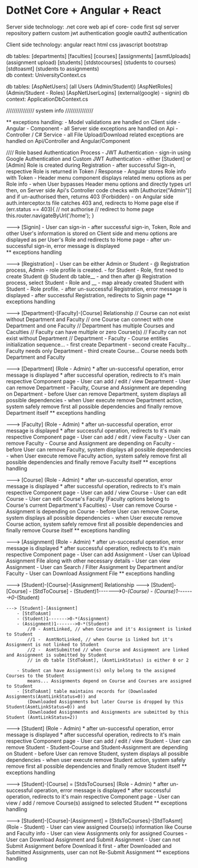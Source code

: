 # DotNet Core + Angular + React

Server side technology: 
    .net core web api
    ef core- code first
    sql server
    repository pattern
    custom jwt authentication
    google oauth2 authentication

Client side technology:
    angular
    react
    html
    css
    javascript
    bootstrap


db tables: 
    [departments]
    [faculties]
    [courses]
    [assignments]
    [asmtUploads] (assignment upload)
    [students]
    [stdstocourses] (students to courses)
    [stdtoasmt] (students to assignments)    
db context: UniversityContext.cs

db tables: 
    [AspNetUsers] (all Users (Admin/Student))
    [AspNetRoles] (Admin/Student - Roles)
    [AspNetUserLogins] (external(google) - signin)
db context: ApplicationDbContext.cs


/////////////// system info ///////////////

** exceptions handling: 
	- Model validations are handled on Client side - Angular - Component
	- all Server side exceptions are handled on Api - Controller / C# Service
	- all File Upload/Download related exceptions are handled on Api/Controller and Angular/Component

//// Role based Authentication Process
	- JWT Authentication
	- sign-in using Google Authentication and Custom JWT Authentication
	- either [Student] or [Admin] Role is created during Registration
	- after successful Sign-in, respective Role is returned in Token / Response
	- Angular stores Role info with Token
	- Header menu component displays related menu options as per Role info
	- when User bypasses Header menu options and directly types url then, on Server side
		Api's Controller code checks with [Authorize("Admin")] and if un-authorised then,
		returns 403 (Forbidden)
	- on Angular side auth.interceptor.ts file catches 403 and, redirects to Home page
		else if (err.status == 403){
                            // not authorise
                            // redirect to home page
                            this.router.navigateByUrl('/home');
                        }

---> [Signin]
	- User can sign-in
	- after successful sign-in, Token, Role and other User's information is stored
		on Client side and menu options are displayed as per User's Role and redirects to Home page
	- after un-successful sign-in, error message is displayed    
	** exceptions handling

---> [Registration]
	- User can be either Admin or Student
	- @ Registration process, Admin - role profile is created.
	- for Student - Role, first need to create Student @ Student db table__
	- and then after @ Registration process, select Student - Role and __
	- map already created Student with Student - Role profile.
	- after un-successful Registration, error message is displayed
    - after successful Registration, redirects to Signin page
	** exceptions handling

---> [Department]-[Faculty]-[Course] Relationship
	// Course can not exist without Department and Faculty
	// one Course can connect with one Department and one Faculty
	// Department has multiple Courses and Caculties
	// Faculty can have multiple or zero Course(s)
	// Faculty can not exist without Department
	// Department - Faculty - Course entities initialization sequence...
		- first create Department
		- second create Faculty... Faculty needs only Department
		- third create Course... Course needs both Department and Faculty

---> [Department] (Role - Admin)
    * after un-successful operation, error message is displayed
    * after successful operation, redirects to it's main respective Component page
	- User can add / edit / view Department
	- User can remove Department
    	- Faculty, Course and Assignment are depending on Department
    	- before User can remove Department, system displays all possible dependencies
    	- when User execute remove Department action, system safely remove first
        	all possible dependencies and finally remove Department itself
	** exceptions handling

---> [Faculty] (Role - Admin)
    * after un-successful operation, error message is displayed
    * after successful operation, redirects to it's main respective Component page
	- User can add / edit / view Faculty
	- User can remove Faculty
    	- Course and Assignment are depending on Faculty
    	- before User can remove Faculty, system displays all possible dependencies
    	- when User execute remove Faculty action, system safely remove first
        	all possible dependencies and finally remove Faculty itself
	** exceptions handling

---> [Course] (Role - Admin)
    * after un-successful operation, error message is displayed
    * after successful operation, redirects to it's main respective Component page
	- User can add / view Course
	- User can edit Course
    	- User can edit Course's Faculty 
        	(Faculty options belong to Course's current Department's Faculties)
	- User can remove Course
    	- Assignment is depending on Course
    	- before User can remove Course, system displays all possible dependencies
    	- when User execute remove Course action, system safely remove first
        	all possible dependencies and finally remove Course itself
	** exceptions handling

---> [Assignment] (Role - Admin)
    * after un-successful operation, error message is displayed
    * after successful operation, redirects to it's main respective Component page
	- User can add Assignment
    	- User can Upload Assignment File along with other necessary details
	- User can view Assignment
    	- User can Search / Filter Assignment by Department and/or Faculty
    	- User can Download Assignment File
	** exceptions handling

---> [Student]-[Course]-[Assignment] Relationship
	---> [Student]-[Course]
		- [StdToCourse]
		- (Student)1------->0-*(Course)
		- (Course)1------->0-*(Student)

	---> [Student]-[Assignment]
		- [StdToAsmt]
		- (Student)1------->0-*(Assignment)
		- (Assignment)1------->0-*(Student)
    		//0 - AsmtLinked, // when Course and it's Assignment is linked to Student
    		//1 -  AsmtNotLinked, // when Course is linked but it's Assignment is not linked to Student     
    		//2 -  AsmtSubmitted // when Course and Assignment are linked and Assignment is submitted by Student
    		// in db table [StdToAsmt], (AsmtLinkStatus) is either 0 or 2

		- Student can have Assignment(s) only belong to the assigned Courses to the Student
			means... Assignments depend on Course and Courses are assigned to Student
		- [StdToAsmt] table maintains records for (Downloaded Assignments(AsmtLinkStatus=0)) and 
			(Downloaded Assignments but later Course is dropped by this Student(AsmtLinkStatus=0)) and
			(Downloaded Assignments and Assignments are submitted by this Student (AsmtLinkStatus=2))

---> [Student] (Role - Admin)
    * after un-successful operation, error message is displayed
    * after successful operation, redirects to it's main respective Component page
	- User can add / edit / view Student
	- User can remove Student
    	- Student-Course and Student-Assignment are depending on Student
    	- before User can remove Student, system displays all possible dependencies
    	- when user execute remove Student action, system safely remove first
        	all possible dependencies and finally remove Student itself
	** exceptions handling

---> [Student]-[Course] = [StdsToCourses] (Role - Admin)
    * after un-successful operation, error message is displayed
    * after successful operation, redirects to it's main respective Component page
	- User can view / add / remove Course(s) assigned to selected Student
	** exceptions handling

---> [Student]-[Course]-[Assignment] = [StdsToCourses]-[StdToAsmt] (Role - Student)
	- User can view assigned Course(s) information like Course and Faculty info
	- User can view Assignments only for assigned Courses
	- User can Download Assignment and Submit Assignment
	- User can not Submit Assignment before Download it first
	- after Downloaded and Submitted Assignments, user can not Re-Submit Assignment
	** exceptions handling
